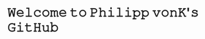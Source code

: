 # 𝚆𝚎𝚕𝚌𝚘𝚖𝚎 𝚝𝚘 𝙿𝚑𝚒𝚕𝚒𝚙𝚙 𝚟𝚘𝚗𝙺'𝚜 𝙶𝚒𝚝𝙷𝚞𝚋


<!--


#### Active projects:
- Contributing to OpenSource
- Game Developement
- BugBounty
- 


#### Currently learning:
- Cyber Security
- Game developement


-->

